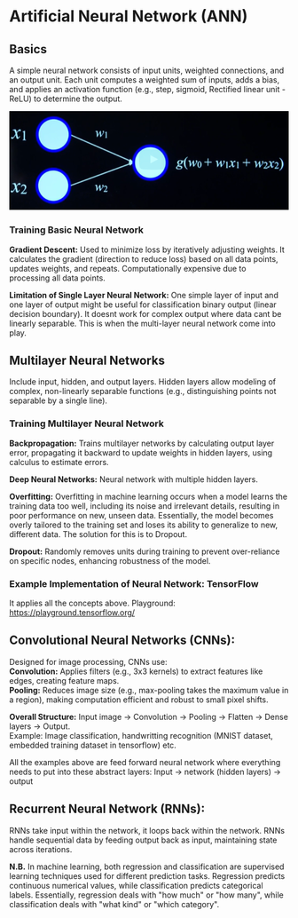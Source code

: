 # Artificial Neural Network (ANN)

## Basics
A simple neural network consists of input units, weighted connections, and an output unit. Each unit computes a weighted sum of inputs, adds a bias, and applies an activation function (e.g., step, sigmoid, Rectified linear unit - ReLU) to determine the output.

![Simple_neural_network](assets/SimpleNeuralNet.png)

### Training Basic Neural Network
**Gradient Descent:** Used to minimize loss by iteratively adjusting weights. It calculates the gradient (direction to reduce loss) based on all data points, updates weights, and repeats. Computationally expensive due to processing all data points.

**Limitation of Single Layer Neural Network:**
One simple layer of input and one layer of output might be useful for classification binary output (linear decision boundary). It doesnt work for complex output where data cant be linearly separable. This is when the multi-layer neural network come into play.

## Multilayer Neural Networks 
Include input, hidden, and output layers. Hidden layers allow modeling of complex, non-linearly separable functions (e.g., distinguishing points not separable by a single line).

### Training Multilayer Neural Network
**Backpropagation:** Trains multilayer networks by calculating output layer error, propagating it backward to update weights in hidden layers, using calculus to estimate errors.

**Deep Neural Networks:** Neural network with multiple hidden layers.

**Overfitting:** Overfitting in machine learning occurs when a model learns the training data too well, including its noise and irrelevant details, resulting in poor performance on new, unseen data. Essentially, the model becomes overly tailored to the training set and loses its ability to generalize to new, different data. The solution for this is to Dropout.

**Dropout:** Randomly removes units during training to prevent over-reliance on specific nodes, enhancing robustness of the model.

### Example Implementation of Neural Network: TensorFlow
It applies all the concepts above. Playground: https://playground.tensorflow.org/

## Convolutional Neural Networks (CNNs):
Designed for image processing, CNNs use:  
**Convolution:** Applies filters (e.g., 3x3 kernels) to extract features like edges, creating feature maps.  
**Pooling:** Reduces image size (e.g., max-pooling takes the maximum value in a region), making computation efficient and robust to small pixel shifts.  

**Overall Structure:** Input image → Convolution → Pooling → Flatten → Dense layers → Output.  
Example: Image classification, handwritting recognition (MNIST dataset, embedded training dataset in tensorflow) etc.

All the examples above are feed forward neural network where everything needs to put into these abstract layers: Input -> network (hidden layers) -> output

## Recurrent Neural Network (RNNs):
RNNs take input within the network, it loops back within the network. RNNs handle sequential data by feeding output back as input, maintaining state across iterations.

**N.B.** In machine learning, both regression and classification are supervised learning techniques used for different prediction tasks. Regression predicts continuous numerical values, while classification predicts categorical labels. Essentially, regression deals with "how much" or "how many", while classification deals with "what kind" or "which category". 
